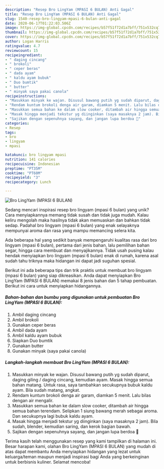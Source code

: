 ```yaml
---
description: "Resep Bro LingYam (MPASI 6 BULAN) Anti Gagal"
title: "Resep Bro LingYam (MPASI 6 BULAN) Anti Gagal"
slug: 1540-resep-bro-lingyam-mpasi-6-bulan-anti-gagal
date: 2020-06-17T01:22:03.506Z
image: https://img-global.cpcdn.com/recipes/b57f51f72d1a7bff/751x532cq70/bro-lingyam-mpasi-6-bulan-foto-resep-utama.jpg
thumbnail: https://img-global.cpcdn.com/recipes/b57f51f72d1a7bff/751x532cq70/bro-lingyam-mpasi-6-bulan-foto-resep-utama.jpg
cover: https://img-global.cpcdn.com/recipes/b57f51f72d1a7bff/751x532cq70/bro-lingyam-mpasi-6-bulan-foto-resep-utama.jpg
author: Logan Harris
ratingvalue: 4.7
reviewcount: 15
recipeingredient:
- " daging cincang"
- " brokoli"
- " ceper beras"
- " dada ayam"
- " kaldu ayam bubuk"
- " Duo bumtik"
- " butter"
- " minyak saya pakai canola"
recipeinstructions:
- "Masukkan minyak ke wajan. Disusul bawang putih yg sudah diparut, daging giling / daging cincang, kemudian ayam. Masak hingga semua bahan matang. Untuk rasa, saya tambahkan secukupnya bubuk kaldu ayam. Bila sudah matang, angkat."
- "Rendam kuntum brokoli denga air garam, diamkan 5 menit. Lalu bilas dengan air mengalir."
- "Masukkan semua bahan ke dalam slow cooker, ditambah air hingga semua bahan terendam. Selipkan 1 siung bawang merah sebagai aroma. Dan secukupnya lagi bubuk kaldu ayam."
- "Masak hingga menjadi tekstur yg diinginkan (saya masaknya 2 jam). Bila sudah, blender, kemudian saring, dan kerok bagian bawah."
- "Sajikan dengan sepenuhnya sayang, dan jangan lupa berdoa 🍴"
categories:
- Resep
tags:
- bro
- lingyam
- mpasi

katakunci: bro lingyam mpasi 
nutrition: 141 calories
recipecuisine: Indonesian
preptime: "PT35M"
cooktime: "PT60M"
recipeyield: "3"
recipecategory: Lunch

---
```



![Bro LingYam (MPASI 6 BULAN)](https://img-global.cpcdn.com/recipes/b57f51f72d1a7bff/751x532cq70/bro-lingyam-mpasi-6-bulan-foto-resep-utama.jpg)

Sedang mencari inspirasi resep bro lingyam (mpasi 6 bulan) yang unik? Cara menyiapkannya memang tidak susah dan tidak juga mudah. Kalau keliru mengolah maka hasilnya tidak akan memuaskan dan bahkan tidak sedap. Padahal bro lingyam (mpasi 6 bulan) yang enak selayaknya mempunyai aroma dan rasa yang mampu memancing selera kita.

Ada beberapa hal yang sedikit banyak mempengaruhi kualitas rasa dari bro lingyam (mpasi 6 bulan), pertama dari jenis bahan, lalu pemilihan bahan segar, hingga cara membuat dan menyajikannya. Tidak usah pusing kalau hendak menyiapkan bro lingyam (mpasi 6 bulan) enak di rumah, karena asal sudah tahu triknya maka hidangan ini dapat jadi suguhan spesial.




Berikut ini ada beberapa tips dan trik praktis untuk membuat bro lingyam (mpasi 6 bulan) yang siap dikreasikan. Anda dapat menyiapkan Bro LingYam (MPASI 6 BULAN) memakai 8 jenis bahan dan 5 tahap pembuatan. Berikut ini cara untuk menyiapkan hidangannya.

<!--inarticleads1-->

##### Bahan-bahan dan bumbu yang digunakan untuk pembuatan Bro LingYam (MPASI 6 BULAN):

1. Ambil  daging cincang
1. Ambil  brokoli
1. Gunakan  ceper beras
1. Ambil  dada ayam
1. Ambil  kaldu ayam bubuk
1. Siapkan  Duo bumtik
1. Gunakan  butter
1. Gunakan  minyak (saya pakai canola)




<!--inarticleads2-->

##### Langkah-langkah membuat Bro LingYam (MPASI 6 BULAN):

1. Masukkan minyak ke wajan. Disusul bawang putih yg sudah diparut, daging giling / daging cincang, kemudian ayam. Masak hingga semua bahan matang. Untuk rasa, saya tambahkan secukupnya bubuk kaldu ayam. Bila sudah matang, angkat.
1. Rendam kuntum brokoli denga air garam, diamkan 5 menit. Lalu bilas dengan air mengalir.
1. Masukkan semua bahan ke dalam slow cooker, ditambah air hingga semua bahan terendam. Selipkan 1 siung bawang merah sebagai aroma. Dan secukupnya lagi bubuk kaldu ayam.
1. Masak hingga menjadi tekstur yg diinginkan (saya masaknya 2 jam). Bila sudah, blender, kemudian saring, dan kerok bagian bawah.
1. Sajikan dengan sepenuhnya sayang, dan jangan lupa berdoa 🍴




Terima kasih telah menggunakan resep yang kami tampilkan di halaman ini. Besar harapan kami, olahan Bro LingYam (MPASI 6 BULAN) yang mudah di atas dapat membantu Anda menyiapkan hidangan yang lezat untuk keluarga/teman maupun menjadi inspirasi bagi Anda yang berkeinginan untuk berbisnis kuliner. Selamat mencoba!
